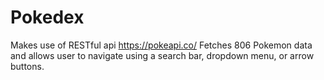 # Pokedex
Makes use of RESTful api https://pokeapi.co/
Fetches 806 Pokemon data and allows user to navigate using a search bar, dropdown menu, or arrow buttons.

